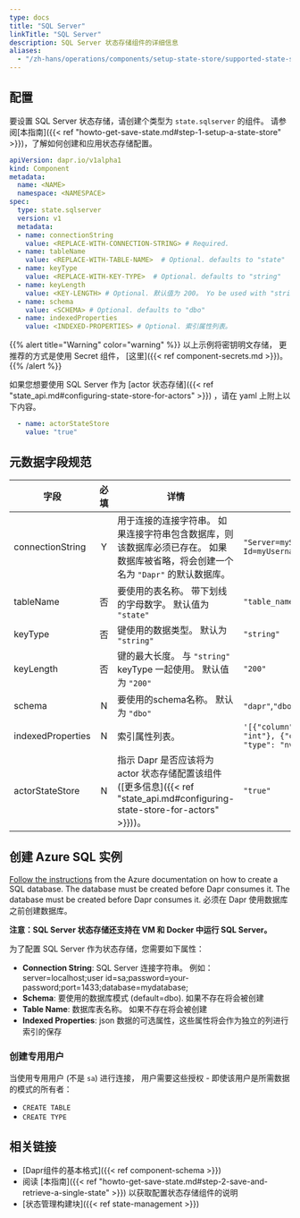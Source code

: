 ```yaml
---
type: docs
title: "SQL Server"
linkTitle: "SQL Server"
description: SQL Server 状态存储组件的详细信息
aliases:
  - "/zh-hans/operations/components/setup-state-store/supported-state-stores/setup-sqlserver/"
---
```


## 配置

要设置 SQL Server 状态存储，请创建个类型为 `state.sqlserver` 的组件。 请参阅[本指南]({{< ref "howto-get-save-state.md#step-1-setup-a-state-store" >}})，了解如何创建和应用状态存储配置。


```yaml
apiVersion: dapr.io/v1alpha1
kind: Component
metadata:
  name: <NAME>
  namespace: <NAMESPACE>
spec:
  type: state.sqlserver
  version: v1
  metadata:
  - name: connectionString
    value: <REPLACE-WITH-CONNECTION-STRING> # Required.
  - name: tableName
    value: <REPLACE-WITH-TABLE-NAME>  # Optional. defaults to "state"
  - name: keyType
    value: <REPLACE-WITH-KEY-TYPE>  # Optional. defaults to "string"
  - name: keyLength
    value: <KEY-LENGTH> # Optional. 默认值为 200。 Yo be used with "string" keyType
  - name: schema
    value: <SCHEMA> # Optional. defaults to "dbo"
  - name: indexedProperties
    value: <INDEXED-PROPERTIES> # Optional. 索引属性列表。

```

{{% alert title="Warning" color="warning" %}}
以上示例将密钥明文存储， 更推荐的方式是使用 Secret 组件， [这里]({{< ref component-secrets.md >}})。
{{% /alert %}}

如果您想要使用 SQL Server 作为 [actor 状态存储]({{< ref "state_api.md#configuring-state-store-for-actors" >}}) ，请在 yaml 上附上以下内容。

```yaml
  - name: actorStateStore
    value: "true"
```

## 元数据字段规范

| 字段                | 必填 | 详情                                                                                                      | 示例                                                                                                                                            |
| ----------------- |:--:| ------------------------------------------------------------------------------------------------------- | --------------------------------------------------------------------------------------------------------------------------------------------- |
| connectionString  | Y  | 用于连接的连接字符串。 如果连接字符串包含数据库，则该数据库必须已存在。 如果数据库被省略，将会创建一个名为 `"Dapr"` 的默认数据库。                                 | `"Server=myServerName\myInstanceName;Database=myDataBase;User Id=myUsername;Password=myPassword;"`                                           |
| tableName         | 否  | 要使用的表名称。 带下划线的字母数字。 默认值为 `"state"`                                                                      | `"table_name"`                                                                                                                                |
| keyType           | 否  | 键使用的数据类型。 默认为 `"string"`                                                                                | `"string"`                                                                                                                                    |
| keyLength         | 否  | 键的最大长度。 与 `"string"` keyType 一起使用。 默认值为 `"200"`                                                         | `"200"`                                                                                                                                       |
| schema            | N  | 要使用的schema名称。 默认为 `"dbo"`                                                                               | `"dapr"`,`"dbo"`                                                                                                                              |
| indexedProperties | N  | 索引属性列表。                                                                                                 | `'[{"column": "transactionid", "property": "id", "type": "int"}, {"column": "customerid", "property": "customer", "type": "nvarchar(100)"}]'` |
| actorStateStore   | N  | 指示 Dapr 是否应该将为 actor 状态存储配置该组件 ([更多信息]({{< ref "state_api.md#configuring-state-store-for-actors" >}}))。 | `"true"`                                                                                                                                      |


## 创建 Azure SQL 实例

[Follow the instructions](https://docs.microsoft.com/azure/sql-database/sql-database-single-database-get-started?tabs=azure-portal) from the Azure documentation on how to create a SQL database.  The database must be created before Dapr consumes it.  The database must be created before Dapr consumes it.  必须在 Dapr 使用数据库之前创建数据库。

**注意：SQL Server 状态存储还支持在 VM 和 Docker 中运行 SQL Server。**

为了配置 SQL Server 作为状态存储，您需要如下属性：

- **Connection String**: SQL Server 连接字符串。 例如： server=localhost;user id=sa;password=your-password;port=1433;database=mydatabase;
- **Schema**: 要使用的数据库模式 (default=dbo). 如果不存在将会被创建
- **Table Name**: 数据库表名称。 如果不存在将会被创建
- **Indexed Properties**: json 数据的可选属性，这些属性将会作为独立的列进行索引的保存

### 创建专用用户

当使用专用用户 (不是 `sa`) 进行连接， 用户需要这些授权 - 即使该用户是所需数据的模式的所有者：

- `CREATE TABLE`
- `CREATE TYPE`

## 相关链接
- [Dapr组件的基本格式]({{< ref component-schema >}})
- 阅读 [本指南]({{< ref "howto-get-save-state.md#step-2-save-and-retrieve-a-single-state" >}}) 以获取配置状态存储组件的说明
- [状态管理构建块]({{< ref state-management >}})
